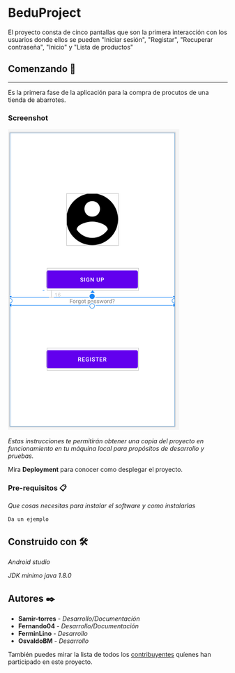 # BeduProject

El proyecto consta de cinco pantallas que son la primera interacción con los usuarios donde ellos se pueden "Iniciar sesión", "Registar", "Recuperar contraseña", "Inicio" y "Lista de productos"

## Comenzando 🚀
***
Es la primera fase de la aplicación para la compra de procutos de una tienda de abarrotes.

### Screenshot
![Image text](https://github.com/Samir-torres/BeduProject/blob/master/ProyectoBedu.png)

_Estas instrucciones te permitirán obtener una copia del proyecto en funcionamiento en tu máquina local para propósitos de desarrollo y pruebas._

Mira **Deployment** para conocer como desplegar el proyecto.


### Pre-requisitos 📋

_Que cosas necesitas para instalar el software y como instalarlas_

```
Da un ejemplo
```

## Construido con 🛠️

_Android studio_

_JDK minimo java 1.8.0_

## Autores ✒️

* **Samir-torres** - *Desarrollo/Documentación*
* **Fernando04** - *Desarrollo/Documentación* 
* **FerminLino** - *Desarrollo* 
* **OsvaldoBM** - *Desarrollo* 


También puedes mirar la lista de todos los [contribuyentes]() quíenes han participado en este proyecto. 
